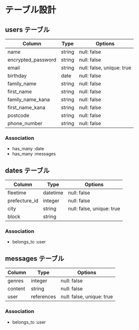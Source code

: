 # テーブル設計

## users テーブル

| Column                     | Type     | Options                   |
| -------------------------  | -------  | -----------------------   |
| name                       | string   | null: false               |
| encrypted_password         | string   | null: false               |
| email                      | string   | null: false, unique: true |
| birthday                   | date     | null: false               |
| family_name                | string   | null: false               |
| first_name                 | string   | null: false               |
| family_name_kana           | string   | null: false               |
| first_name_kana            | string   | null: false               |
| postcode                   | string   | null: false               |
| phone_number               | string   | null: false               |

### Association
- has_many :date
- has_many :messages

## dates テーブル
| Column                     | Type     | Options                   |
| -------------------------  | -------  | -----------------------   |
| fleetime                   | datetime | null: false               |
| prefecture_id              | integer  | null: false               |
| city                       | string   | null: false, unique: true |
| block                      | string   |  |

### Association
- belongs_to :user

## messages テーブル
| Column                     | Type     | Options                   |
| -------------------------  | -------  | -----------------------   |
| genres                     | integer  | null: false               |
| content                    | string   | null: false               |
| user                       | references   | null: false, unique: true |

### Association
- belongs_to :user




